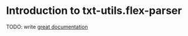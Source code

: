 # Introduction to txt-utils.flex-parser

TODO: write [great documentation](http://jacobian.org/writing/what-to-write/)
